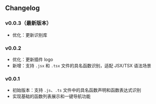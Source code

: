 ## Changelog

### v0.0.3（最新版本）
- 优化：更新识别库

### v0.0.2
- 优化：更新插件 logo
- 新增：支持 `.jsx` 和 `.tsx` 文件的具名函数识别，适配 JSX/TSX 语法场景

### v0.0.1
- 初始版本：支持 `.js`、`.ts` 文件中的具名函数声明和函数表达式识别
- 实现基础的函数列表展示和一键导航功能